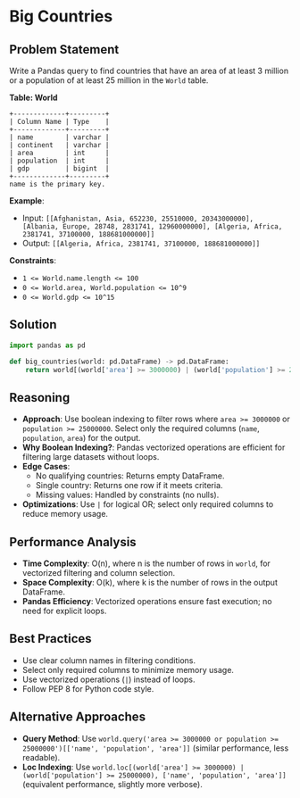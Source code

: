 # Big Countries

## Problem Statement
Write a Pandas query to find countries that have an area of at least 3 million or a population of at least 25 million in the `World` table.

**Table: World**
```
+-------------+---------+
| Column Name | Type    |
+-------------+---------+
| name        | varchar |
| continent   | varchar |
| area        | int     |
| population  | int     |
| gdp         | bigint  |
+-------------+---------+
name is the primary key.
```

**Example**:
- Input: `[[Afghanistan, Asia, 652230, 25510000, 20343000000], [Albania, Europe, 28748, 2831741, 12960000000], [Algeria, Africa, 2381741, 37100000, 188681000000]]`
- Output: `[[Algeria, Africa, 2381741, 37100000, 188681000000]]`

**Constraints**:
- `1 <= World.name.length <= 100`
- `0 <= World.area, World.population <= 10^9`
- `0 <= World.gdp <= 10^15`

## Solution
```python
import pandas as pd

def big_countries(world: pd.DataFrame) -> pd.DataFrame:
    return world[(world['area'] >= 3000000) | (world['population'] >= 25000000)][['name', 'population', 'area']]
```

## Reasoning
- **Approach**: Use boolean indexing to filter rows where `area >= 3000000` or `population >= 25000000`. Select only the required columns (`name`, `population`, `area`) for the output.
- **Why Boolean Indexing?**: Pandas vectorized operations are efficient for filtering large datasets without loops.
- **Edge Cases**:
  - No qualifying countries: Returns empty DataFrame.
  - Single country: Returns one row if it meets criteria.
  - Missing values: Handled by constraints (no nulls).
- **Optimizations**: Use `|` for logical OR; select only required columns to reduce memory usage.

## Performance Analysis
- **Time Complexity**: O(n), where n is the number of rows in `world`, for vectorized filtering and column selection.
- **Space Complexity**: O(k), where k is the number of rows in the output DataFrame.
- **Pandas Efficiency**: Vectorized operations ensure fast execution; no need for explicit loops.

## Best Practices
- Use clear column names in filtering conditions.
- Select only required columns to minimize memory usage.
- Use vectorized operations (`|`) instead of loops.
- Follow PEP 8 for Python code style.

## Alternative Approaches
- **Query Method**: Use `world.query('area >= 3000000 or population >= 25000000')[['name', 'population', 'area']]` (similar performance, less readable).
- **Loc Indexing**: Use `world.loc[(world['area'] >= 3000000) | (world['population'] >= 25000000), ['name', 'population', 'area']]` (equivalent performance, slightly more verbose).